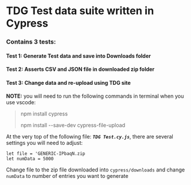 # TDG Test data suite written in Cypress

### Contains 3 tests:

#### Test 1: Generate Test data and save into Downloads folder
#### Test 2: Asserts CSV and JSON file in downloaded zip folder
#### Test 3: Change data and re-upload using TDG site


**NOTE:** 
you will need to run the following commands in terminal when you use vscode: 

>npm install cypress
>
>npm install --save-dev cypress-file-upload


At the very top of the following file: ***`TDG Test.cy.js`***, there are several settings you will need to adjust:

```
let file = 'GENERIC-IPbaqN.zip
let numData = 5000
```

Change file to the zip file downloaded into `cypress/downloads` and change `numData` to number of entries you want to generate
